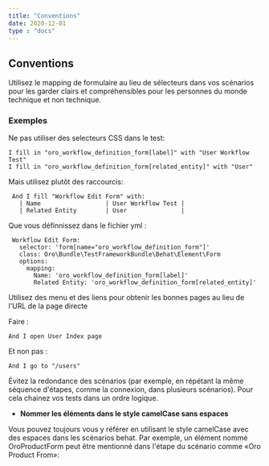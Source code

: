 ```yaml
---
title: "Conventions"
date: 2020-12-01
type : "docs"
---
```


## Conventions

Utilisez le mapping de formulaire au lieu de sélecteurs dans vos scénarios pour les garder clairs et compréhensibles pour les personnes du monde technique et non technique.

### Exemples 

Ne pas utiliser des selecteurs CSS dans le test:

```
I fill in "oro_workflow_definition_form[label]" with "User Workflow Test"
I fill in "oro_workflow_definition_form[related_entity]" with "User"
```

Mais utilisez plutôt des raccourcis:

```
 And I fill "Workflow Edit Form" with:
   | Name                  | User Workflow Test |
   | Related Entity        | User               |
```

Que vous définnissez dans le fichier yml :

```
 Workflow Edit Form:
   selector: 'form[name="oro_workflow_definition_form"]'
   class: Oro\Bundle\TestFrameworkBundle\Behat\Element\Form
   options:
     mapping:
       Name: 'oro_workflow_definition_form[label]'
       Related Entity: 'oro_workflow_definition_form[related_entity]'
```

Utilisez des menu et des liens pour obtenir les bonnes pages au lieu de l'URL de la page directe

Faire :

```
And I open User Index page
```

Et non pas :

```
And I go to "/users"
```

Évitez la redondance des scénarios (par exemple, en répétant la même séquence d'étapes, comme la connexion, dans plusieurs scénarios).
Pour cela chainez vos tests dans un ordre logique.

- **Nommer les éléments dans le style camelCase sans espaces**

Vous pouvez toujours vous y référer en utilisant le style camelCase avec des espaces dans les scénarios behat.
Par exemple, un élément nommé OroProductForm peut être mentionné dans l'étape du scénario comme «Oro Product From»:
